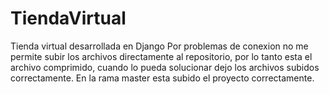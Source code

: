 # TiendaVirtual
Tienda virtual desarrollada en Django
Por problemas de conexion no me permite subir los archivos directamente al repositorio, por lo tanto esta el archivo comprimido, cuando lo pueda solucionar dejo los archivos subidos correctamente.
En la rama master esta subido el proyecto correctamente.
